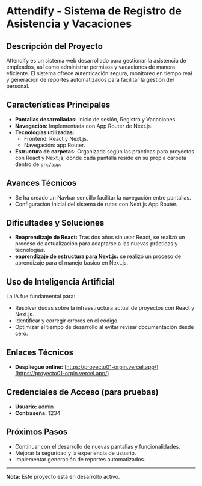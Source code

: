 # Attendify - Sistema de Registro de Asistencia y Vacaciones

## Descripción del Proyecto
Attendify es un sistema web desarrollado para gestionar la asistencia de empleados, así como administrar permisos y vacaciones de manera eficiente. El sistema ofrece autenticación segura, monitoreo en tiempo real y generación de reportes automatizados para facilitar la gestión del personal.

## Características Principales
- **Pantallas desarrolladas:** Inicio de sesión, Registro y Vacaciones.
- **Navegación:** Implementada con App Router de Next.js.
- **Tecnologías utilizadas:** 
  - Frontend: React y Next.js.
  - Navegación: app Router.
- **Estructura de carpetas:** Organizada según las prácticas para proyectos con React y Next.js, donde cada pantalla reside en su propia carpeta dentro de `src/app`.

## Avances Técnicos
- Se ha creado un Navbar sencillo facilitar la navegación entre pantallas.
- Configuración inicial del sistema de rutas con Next.js App Router.

## Dificultades y Soluciones
- **Reaprendizaje de React:** Tras dos años sin usar React, se realizó un proceso de actualización para adaptarse a las nuevas prácticas y tecnologías.
- **eaprendizaje de estructura para Next.js:** se realizó un proceso de aprendizaje para el manejo basico en Next.js.

## Uso de Inteligencia Artificial
La IA fue fundamental para:
- Resolver dudas sobre la infraestructura actual de proyectos con React y Next.js.
- Identificar y corregir errores en el código.
- Optimizar el tiempo de desarrollo al evitar revisar documentación desde cero.

## Enlaces Técnicos
- **Despliegue online:** [https://proyecto01-orpin.vercel.app/](https://proyecto01-orpin.vercel.app/)

## Credenciales de Acceso (para pruebas)
- **Usuario:** admin
- **Contraseña:** 1234

## Próximos Pasos
- Continuar con el desarrollo de nuevas pantallas y funcionalidades.
- Mejorar la seguridad y la experiencia de usuario.
- Implementar generación de reportes automatizados.

---

**Nota:** Este proyecto está en desarrollo activo.
